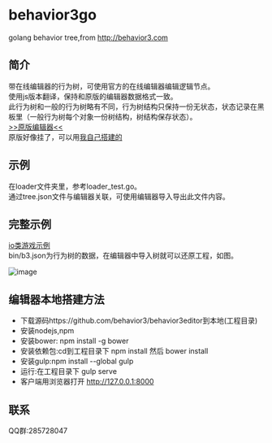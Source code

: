 # behavior3go
golang behavior tree,from http://behavior3.com
## 简介
带在线编辑器的行为树，可使用官方的在线编辑器编辑逻辑节点。  
使用js版本翻译，保持和原版的编辑器数据格式一致。   
此行为树和一般的行为树略有不同，行为树结构只保持一份无状态，状态记录在黑板里（一般行为树每个对象一份树结构，树结构保存状态）。  
[>>原版编辑器<<](http://editor.behavior3.com/#/dash/home/)  
原版好像挂了，可以用[我自己搭建的](http://magicsea.top:8000/#/dash/home)  
## 示例
在loader文件夹里，参考loader_test.go。  
通过tree.json文件与编辑器关联，可使用编辑器导入导出此文件内容。
## 完整示例
[io类游戏示例](https://github.com/magicsea/h5game/tree/master/server)  
bin/b3.json为行为树的数据，在编辑器中导入树就可以还原工程，如图。  

![image](https://github.com/magicsea/behavior3go/blob/master/b3_simple1.png)

## 编辑器本地搭建方法
- 下载源码https://github.com/behavior3/behavior3editor到本地(工程目录)
- 安装nodejs,npm
- 安装bower: npm install -g bower
- 安装依赖包:cd到工程目录下 npm install 然后 bower install
- 安装gulp:npm install --global gulp
- 运行:在工程目录下 gulp serve
- 客户端用浏览器打开 http://127.0.0.1:8000
## 联系
QQ群:285728047
